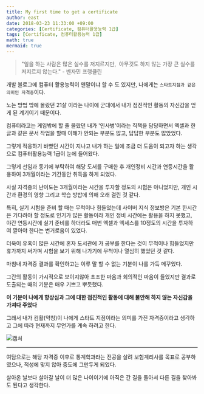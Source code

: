 ```yaml
---
title: My first time to get a certificate
author: east
date: 2018-03-23 11:33:00 +09:00
categories: [Certificate, 컴퓨터활용능력 1급]
tags: [Certificate, 컴퓨터활용능력 1급]
math: true
mermaid: true
---
```






> "일을 하는 사람은 많은 실수를 저지르지만, 
> &nbsp;아무것도 하지 않는 가장 큰 실수를 저지르지 않는다." 
>                                 - 벤자민 프랭클린

개발 블로그에 컴퓨터 활용능력이 왠말이냐 할 수 도 있지만, 나에게는 `스타트지점과 같은 의미인 자격증`이다.

노는 방법 밖에 몰랐던 21살 이라는 나이에 군대에서 내가 점진적인 활동의 자신감을 얻게 된 계기이기 때문이다.

컴퓨터라고는 게임밖에 할 줄 몰랐던 내가 '인사병'이라는 직책을 담당하면서 엑셀과 한글과 같은 문서 작업을 할때 이해가 안되는 부분도 많고, 답답한 부분도 많았었다.

그렇게 적응하기 바빴던 시간이 지나고 내가 하는 일에 조금 더 도움이 되고자 하는 생각으로 컴퓨터활용능력 1급이 눈에 들어왔다.

그렇게 선임과 동기에 부탁하여 해당 도서를 구매한 후 개인정비 시간과 연등시간을 활용하여 3개월이라는 기간동안 취득을 하게 되었다.

사실 자격증의 난이도는 3개월이라는 시간을 투자할 정도의 시험은 아니었지만, 개인 시간과 환경의 영향 그리고 학습 방밥에 의해 오래 걸린 것 같다.

특히, 실기 시험을 준비 할 때는 무척이나 힘들었는데 사이버 지식 정보방은 기본 한시간은 기다려야 할 정도로 인기가 많은 활동이라 개인 정비 시간에는 활용을 하지 못했고, 야간 연등시간에 실기 준비를 하더라도 매번 엑셀과 엑세스를 10정도의 시간을 투자하여 깔아야 한다는 번거로움이 있었다.

더욱이 유혹이 많은 시간에 혼자 도서관에 가 공부를 한다는 것이 무척이나 힘들었지만 휴가까지 써가며 시험을 보기 위해 나가기에 무척이나 열심히 했었던 것 같다.

마침내 자격증 결과를 확인하고는 이루 말 할 수 없는 기분이 나를 가득 메꾸었다.

그간의 활동이 가시적으로 보이지않아 초조한 마음과 회의적인 마음이 들었지만 결과로 도출되는 때의 기분은 매우 기쁘고 뿌듯했다.

**이 기분이 나에게 향상심과 그에 대한 점진적인 활동에 대해 불안해 하지 않는 자신감을 가져다 주었다**

그래서 내가 컴활(약칭)이 나에게 스타트 지점이라는 의미를 가진 자격증이라고 생각하고 그에 따라 현재까지 무언가를 계속 하려고 한다.


![캡처](https://user-images.githubusercontent.com/77319450/163015507-8a269414-0d8c-4474-aa19-b4350f01345b.PNG)

---

여담으로는 해당 자격증 이후로 통계학과라는 전공을 살려 보험계리사를 목표로 공부하였으나, 적성에 맞지 않아 중도에 그만두게 되었다.

살아온 날보다 살아갈 날이 더 많은 나이이기에 아직은 간 길을 돌아서 다른 길을 찾아봐도 된다고 생각한다.
